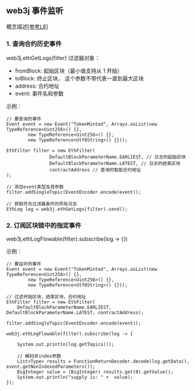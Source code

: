 ## web3j 事件监听

概念描述[[参考L8]](https://github.com/andyYuanFZM/Chain33_Dapp_develop/blob/main/L8%20web3.js%E5%90%88%E7%BA%A6%E4%BA%8B%E4%BB%B6/L8_readme.md)

### 1. 查询合约历史事件

web3j.ethGetLogs(filter)
过滤器对象：

-   fromBlock: 起始区块（最小值支持从 1 开始）
-   toBlock: 终止区块， 这个参数不带代表一直到最大区块
-   address: 合约地址
-   event: 事件名和参数

示例：

```
// 要查询的事件
Event event = new Event("TokenMinted", Arrays.asList(new TypeReference<Uint256>() {},
        new TypeReference<Uint256>() {},
        new TypeReference<Utf8String>() {}));

EthFilter filter = new EthFilter(
                DefaultBlockParameterName.EARLIEST, // 日志的起始区块
                DefaultBlockParameterName.LATEST, // 日志的结束区块
                contractAddress // 查询的智能合约地址
);

// 添加event类型及其参数
filter.addSingleTopic(EventEncoder.encode(event));

// 获取符合过滤器条件的所有日志
EthLog log = web3j.ethGetLogs(filter).send();
```

### 2. 订阅区块链中的指定事件

web3j.ethLogFlowable(filter).subscribe(log -> {})

示例：

```
// 要监听的事件
Event event = new Event("TokenMinted", Arrays.asList(new TypeReference<Uint256>() {},
        new TypeReference<Uint256>() {},
        new TypeReference<Utf8String>() {}));

// 过滤开始区块，结束区块，合约地址
EthFilter filter = new EthFilter(
    DefaultBlockParameterName.EARLIEST, DefaultBlockParameterName.LATEST, contractAddress);

filter.addSingleTopic(EventEncoder.encode(event));

web3j.ethLogFlowable(filter).subscribe(log -> {

    System.out.println(log.getTopics());

    // 解码非index参数
    List<Type> results = FunctionReturnDecoder.decode(log.getData(), event.getNonIndexedParameters());
    BigInteger value = (BigInteger) results.get(0).getValue();
    System.out.println("supply is: " +  value);
});
```
